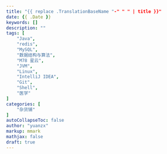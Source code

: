 ```yaml
---
title: "{{ replace .TranslationBaseName "-" " " | title }}"
date: {{ .Date }}
keywords: []
description: ""
tags: [
    "Java",
    "redis",
    "MySQL",
    "数据结构与算法",
    "M78 星云",
    "JVM",
    "Linux",
    "IntelliJ IDEA",
    "Git",
    "Shell",
    "医学"
]
categories: [
    "杂货铺"
]
autoCollapseToc: false
author: "yuanzx"
markup: mmark
mathjax: false
draft: true
---
```


